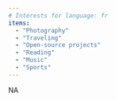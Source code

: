 ```yaml
---
# Interests for language: fr
items:
  - "Photography"
  - "Traveling"
  - "Open-source projects"
  - "Reading"
  - "Music"
  - "Sports"
---
```


NA
